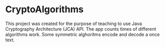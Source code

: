 # CryptoAlgorithms
This project was created for the purpose of teaching to use Java Cryptography Architecture (JCA) API. The app counts times of different algorithms work. Some symmetric alghoritms encode and decode a once text.
